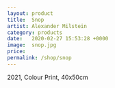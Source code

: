 ```yaml
---
layout: product
title:  Snop
artist: Alexander Milstein
category: products
date:   2020-02-27 15:53:28 +0000
image:  snop.jpg
price:
permalink: /shop/snop
---
```

2021, Colour Print, 40x50cm
